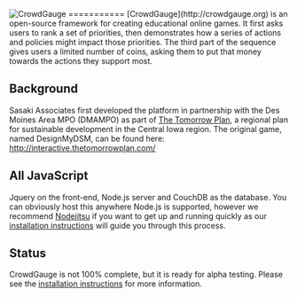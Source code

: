<img src="http://crowdgauge.org/img/CrowdgaugeH.gif" alt="CrowdGauge" />
===========
[CrowdGauge](http://crowdgauge.org) is an open-source framework for creating educational online games. It first asks users to rank a set of priorities, then demonstrates how a series of actions and policies might impact those priorities. The third part of the sequence gives users a limited number of coins, asking them to put that money towards the actions they support most.

## Background
Sasaki Associates first developed the platform in partnership with the Des Moines Area MPO (DMAMPO) as part of [The Tomorrow Plan](http://www.thetomorrowplan.com/), a regional plan for sustainable development in the Central Iowa region. The original game, named DesignMyDSM, can be found here: http://interactive.thetomorrowplan.com/

## All JavaScript
Jquery on the front-end, Node.js server and CouchDB as the database. You can obviously host this anywhere Node.js is supported, however we recommend [Nodejitsu](http://nodejitsu.com/) if you want to get up and running quickly as our [installation instructions](https://github.com/placematters-decision-lab/crowdgauge/wiki/Installation-Instructions-on-NodeJitsu) will guide you through this process.

## Status
CrowdGauge is not 100% complete, but it is ready for alpha testing. Please see the [installation instructions](https://github.com/placematters-decision-lab/crowdgauge/wiki/Installation-Instructions-on-NodeJitsu) for more information.